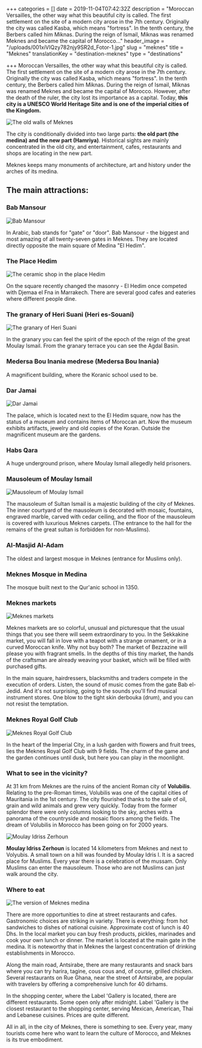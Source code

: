 +++
categories = []
date = 2019-11-04T07:42:32Z
description = "Moroccan Versailles, the other way what this beautiful city is called. The first settlement on the site of a modern city arose in the 7th century. Originally the city was called Kasba, which means \"fortress\". In the tenth century, the Berbers called him Miknas. During the reign of Ismail, Miknas was renamed Meknes and became the capital of Morocco..."
header_image = "/uploads/001xiVIQzy782njy9SR2d_Fotor-1.jpg"
slug = "meknes"
title = "Meknes"
translationKey = "destination-meknes"
type = "destinations"

+++
Moroccan Versailles, the other way what this beautiful city is called. The first settlement on the site of a modern city arose in the 7th century. Originally the city was called Kasba, which means "fortress". In the tenth century, the Berbers called him Miknas. During the reign of Ismail, Miknas was renamed Meknes and became the capital of Morocco. However, after the death of the ruler, the city lost its importance as a capital. Today, **this city is a UNESCO World Heritage Site and is one of the imperial cities of the Kingdom.**

![The old walls of Meknes](/uploads/Meknes_1-1.jpg "The old walls of Meknes")

The city is conditionally divided into two large parts: **the old part (the medina) and the new part (Hamriya)**. Historical sights are mainly concentrated in the old city, and entertainment, cafes, restaurants and shops are locating in the new part.

Meknes keeps many monuments of architecture, art and history under the arches of its medina.

## The main attractions:

### **Bab Mansour**

![Bab Mansour](/uploads/Bab-mansour-3.jpg "Bab Mansour")

In Arabic, bab stands for "gate" or "door". Bab Mansour - the biggest and most amazing of all twenty-seven gates in Meknes. They are located directly opposite the main square of Medina "El Hedim".

### **The Place Hedim**

![The ceramic shop in the place Hedim](/uploads/Meknes3-2.jpg "The ceramic shop in the place Hedim")

On the square recently changed the masonry - El Hedim once competed with Djemaa el Fna in Marrakech. There are several good cafes and eateries where different people dine.

### **The granary of Heri Suani (Heri es-Souani)**

![The granary of Heri Suani](/uploads/8.jpg "The granary of Heri Suani")

In the granary you can feel the spirit of the epoch of the reign of the great Moulay Ismail. From the granary terrace you can see the Agdal Basin.

### **Medersa Bou Inania medrese (Medersa Bou Inania)**

A magnificent building, where the Koranic school used to be.

### **Dar Jamai**

![Dar Jamai](/uploads/Meknes2-2.jpg "Dar Jamai")

The palace, which is located next to the El Hedim square, now has the status of a museum and contains items of Moroccan art. Now the museum exhibits artifacts, jewelry and old copies of the Koran. Outside the magnificent museum are the gardens.

### **Habs Qara**

A huge underground prison, where Moulay Ismail allegedly held prisoners.

### **Mausoleum of Moulay Ismail**

![Mausoleum of Moulay Ismail](/uploads/Meknes2的副本-2.jpg "Mausoleum of Moulay Ismail")

The mausoleum of Sultan Ismail is a majestic building of the city of Meknes. The inner courtyard of the mausoleum is decorated with mosaic, fountains, engraved marble, carved with cedar ceiling, and the floor of the mausoleum is covered with luxurious Meknes carpets. (The entrance to the hall for the remains of the great sultan is forbidden for non-Muslims).

### **Al-Masjid Al-Adam**

The oldest and largest mosque in Meknes (entrance for Muslims only).

### **Meknes Mosque in Medina**

The mosque built next to the Qur'anic school in 1350.

### **Meknes markets**

![Meknes markets](/uploads/34569493420_6f51487c02_b.jpg "Meknes markets")

Meknes markets are so colorful, unusual and picturesque that the usual things that you see there will seem extraordinary to you. In the Sekkakine market, you will fall in love with a teapot with a strange ornament, or in a curved Moroccan knife. Why not buy both? The market of Bezzazine will please you with fragrant smells. In the depths of this tiny market, the hands of the craftsman are already weaving your basket, which will be filled with purchased gifts.

In the main square, hairdressers, blacksmiths and traders compete in the execution of orders. Listen, the sound of music comes from the gate Bab el-Jedid. And it's not surprising, going to the sounds you'll find musical instrument stores. One blow to the tight skin derbouka (drum), and you can not resist the temptation.

### **Meknes Royal Golf Club**

![Meknes Royal Golf Club](/uploads/Golf-meknès-2.jpg "Meknes Royal Golf Club")

In the heart of the Imperial City, in a lush garden with flowers and fruit trees, lies the Meknes Royal Golf Club with 9 fields. The charm of the game and the garden continues until dusk, but here you can play in the moonlight.

### **What to see in the vicinity?**

At 31 km from Meknes are the ruins of the ancient Roman city of **Volubilis**. Relating to the pre-Roman times, Volubilis was one of the capital cities of Mauritania in the 1st century. The city flourished thanks to the sale of oil, grain and wild animals and grew very quickly. Today from the former splendor there were only columns looking to the sky, arches with a panorama of the countryside and mosaic floors among the fields. The dream of Volubilis in Morocco has been going on for 2000 years.

![Moulay Idriss Zerhoun](/uploads/Moulay_Idriss_Zerhoun-2.jpg "Moulay Idriss Zerhoun")

**Moulay Idriss Zerhoun** is located 14 kilometers from Meknes and next to Volyubis. A small town on a hill was founded by Moulay Idris I. It is a sacred place for Muslims. Every year there is a celebration of the mussam. Only Muslims can enter the mausoleum. Those who are not Muslims can just walk around the city.

### **Where to eat**

![The version of Meknes medina](/uploads/Meknes-3.jpg "The version of Meknes medina")

There are more opportunities to dine at street restaurants and cafes. Gastronomic choices are striking in variety. There is everything: from hot sandwiches to dishes of national cuisine. Approximate cost of lunch is 40 Dhs. In the local market you can buy fresh products, pickles, marinades and cook your own lunch or dinner. The market is located at the main gate in the medina. It is noteworthy that in Meknes the largest concentration of drinking establishments in Morocco.

Along the main road, Antsirabe, there are many restaurants and snack bars where you can try harira, tagine, cous cous and, of course, grilled chicken. Several restaurants on Rue Ghana, near the street of Antsirabe, are popular with travelers by offering a comprehensive lunch for 40 dirhams.

In the shopping center, where the Label 'Gallery is located, there are different restaurants. Some open only after midnight. Label 'Gallery is the closest restaurant to the shopping center, serving Mexican, American, Thai and Lebanese cuisines. Prices are quite different.

All in all, in the city of Meknes, there is something to see. Every year, many tourists come here who want to learn the culture of Morocco, and Meknes is its true embodiment.